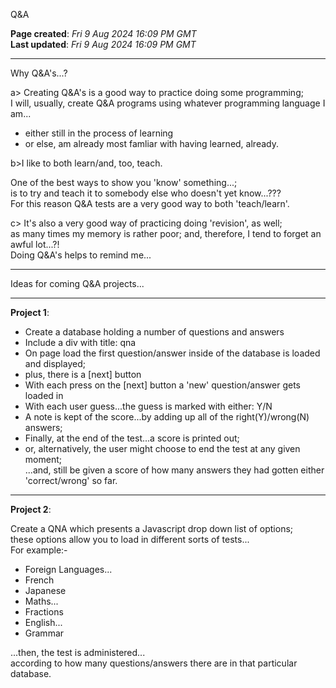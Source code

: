 Q&A  

**Page created**: *Fri 9 Aug 2024 16:09 PM GMT*  
**Last updated**: *Fri 9 Aug 2024 16:09 PM GMT*  

-----

Why Q&A's...?

a> Creating Q&A's is a good way to practice doing some programming;    
I will, usually, create Q&A programs using whatever programming language I am...     
- either still in the process of learning  
- or else, am already most famliar with having learned, already.    

b>I like to both learn/and, too, teach.  

One of the best ways to show you 'know' something...;    
is to try and teach it to somebody else who doesn't yet know...???        
For this reason Q&A tests are a very good way to both 'teach/learn'.    

c> It's also a very good way of practicing doing 'revision', as well;  
as many times my memory is rather poor; and, therefore, I tend to forget an awful lot...?!    
Doing Q&A's helps to remind me...

-----

Ideas for coming Q&A projects...  

-----

**Project 1**:   

- Create a database holding a number of questions and answers    
- Include a div with title: qna  
- On page load the first question/answer inside of the database is loaded and displayed;    
- plus, there is a [next] button    
- With each press on the [next] button a 'new' question/answer gets loaded in    
- With each user guess...the guess is marked with either: Y/N    
- A note is kept of the score...by adding up all of the right(Y)/wrong(N) answers;    
- Finally, at the end of the test...a score is printed out;   
- or, alternatively, the user might choose to end the test at any given moment;   
...and, still be given a score of how many answers they had gotten either 'correct/wrong' so far.    

-----

**Project 2**:  

Create a QNA which presents a Javascript drop down list of options;     
these options allow you to load in different sorts of tests...   
For example:-  

- Foreign Languages...  
- French   
- Japanese  
- Maths...  
- Fractions  
- English...    
- Grammar  

...then, the test is administered...  
according to how many questions/answers there are in that particular database.    
